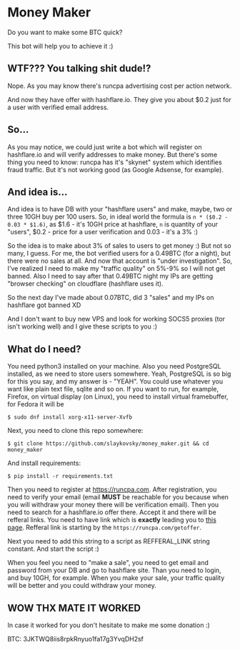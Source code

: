 Money Maker
===========

Do you want to make some BTC quick?

This bot will help you to achieve it :)

WTF??? You talking shit dude!?
------------------------------
Nope. As you may know there's runcpa advertising cost per action network.

And now they have offer with hashflare.io. They give you about $0.2 just for a
user with verified email address.

So...
-----
As you may notice, we could just write a bot which will register on hashflare.io
and will verify addresses to make money. But there's some thing you need to
know: runcpa has it's "skynet" system which identifies fraud traffic. But it's
not working good (as Google Adsense, for example).

And idea is...
--------------
And idea is to have DB with your "hashflare users" and make, maybe, two or three
10GH buy per 100 users. So, in ideal world the formula is ```n * ($0.2 - 0.03 *
$1.6)```, as $1.6 - it's 10GH price at hashflare, `n` is quantity of your "users",
$0.2 - price for a user verification and 0.03 - it's a 3% :)

So the idea is to make about 3% of sales to users to get money :) But not so
many, I guess. For me, the bot verified users for a 0.49BTC (for a night), but
there were no sales at all. And now that account is "under investigation". So,
I've realized I need to make my "traffic quality" on 5%-9% so I will not get
banned. Also I need to say after that 0.49BTC night my IPs are getting "browser
checking" on cloudflare (hashflare uses it).

So the next day I've made about 0.07BTC, did 3 "sales" and my IPs on hashflare
got banned XD

And I don't want to buy new VPS and look for working SOCS5 proxies (tor isn't
working well) and I give these scripts to you :)

What do I need?
---------------
You need python3 installed on your machine. Also you need PostgreSQL installed,
as we need to store users somewhere. Yeah, PostgreSQL is so big for this you
say, and my answer is - "YEAH". You could use whatever you want like plain text
file, sqlite and so on. If you want to run, for example, Firefox, on virtual
display (on Linux), you need to install virtual framebuffer, for Fedora it will be

`$ sudo dnf install xorg-x11-server-Xvfb`

Next, you need to clone this repo somewhere:

`$ git clone https://github.com/slaykovsky/money_maker.git && cd money_maker`

And install requirements:

`$ pip install -r requirements.txt`

Then you need to register at https://runcpa.com. After registration, you need
to verify your email (email **MUST** be reachable for you because when you
will withdraw your money there will be verification email). Then you need to
search for a hashflare.io offer there. Accept it and there will be refferal
links. You need to have link which is **exactly** leading you to [this
page](http://profit.hashflare.eu/en/?utm_source=runcpa&utm_medium=cpa&utm_campaign=enlpprofit). Refferal link is starting by the `https://runcpa.com/getoffer`.

Next you need to add this string to a script as REFFERAL_LINK string constant.
And start the script :)

When you feel you need to "make a sale", you need to get email and password from
your DB and go to hashflare site. Than you need to login, and buy 10GH, for
example. When you make your sale, your traffic quality will be better and you
could withdraw your money.

WOW THX MATE IT WORKED
----------------------
In case it worked for you don't hesitate to make me some donation :)

BTC: 3JKTWQ8iis8rpkRnyuo1fa17g3YvqDH2sf
